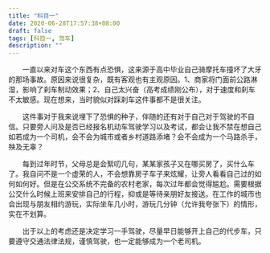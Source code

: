 ```yaml
---
title: "科目一"
date: 2020-06-28T17:57:38+08:00
draft: false
tags: [科目一, 驾车]
description: ""
---
```


&emsp;&emsp;一直以来对车这个东西有点恐惧，这来源于高中毕业自己骑摩托车撞坏了大牙的那场事故。原因来说很复杂，既有客观也有主观原因。1、商家将门面前公路淋湿，影响了刹车制动效果；2、自己太兴奋（高考成绩刚公布），对于速度和刹车不太敏感。现在想来，当时貌似对踩刹车这件事都不是很关注。

&emsp;&emsp;这件事对于我来说埋下了恐惧的种子，伴随的还有对于自己对于驾驶的不自信。只要旁人问及是否已经报名机动车驾驶学习以及考试，都会让我不禁在想自己如若成为一个司机，会不会为城市或者乡村道路添堵？会不会成为一个马路杀手，殃及无辜？

&emsp;&emsp;每到过年时节，父母总是会絮叨几句，某某家孩子又在哪买房了，买什么车了。我自问不是一个虚荣的人，不会想靠房子车子来炫耀，让旁人看看自己过的如何如何好。但是在公交系统不完备的农村老家，每次过年都会觉得尴尬。需要根据公交什么时候上班来安排自己的行程，抑或是等待亲朋好友接送。在工作的城市也会出现与朋友相约游玩，实际坐车几小时，游玩几分钟（允许我夸张下）的情形，实在不划算。

 &emsp;&emsp;出于以上的考虑还是决定学习一手驾驶，尽量早日能够开上自己的代步车，只要遵守交通法律法规，谨慎驾驶，也一定能够成为一个老司机。
